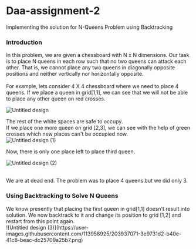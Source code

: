 # Daa-assignment-2

Implementing the solution for N-Queens Problem using Backtracking

<h3>Introduction</h3>
In this problem, we are given a chessboard  with N x N dimensions. Our task is to place N queens in each row such that no two queens can attack each other. 
That is, we cannot place any two queens in diagonally opposite positions and neither vertically nor horizontally opposite.<br><br>
For example, lets consider 4 X 4 chessboard where we need to place 4 queens. If we place a queen in grid[1,1], we can see that we will not be able to place any other queen on red crosses.

![Untitled design](https://user-images.githubusercontent.com/113958925/203930625-4570af55-9b96-4741-997d-097c822f368e.png)

The rest of the white spaces are safe to occupy.<br>
If we place one more queen on grid [2,3], we can see with the help of green crosses which new places can't be occupied now. <br>
![Untitled design (1)](https://user-images.githubusercontent.com/113958925/203931299-74bfe65e-1f4b-471a-a3df-a546fad07141.png)

Now, there is only one place left to place third queen. 

![Untitled design (2)](https://user-images.githubusercontent.com/113958925/203931795-583e5c9b-ecc4-4647-85e8-488229489caf.png)

<br>
We are at dead end. The problem was to place 4 queens but we did only 3.<br>

<h3>Using Backtracking to Solve N Queens</h3>
We know presently that placing the first queen in grid[1,1] doesn't result into solution. We now backtrack to it and change its position to grid [1,2] and restart from this point again.
<br>
![Untitled design (3)](https://user-images.githubusercontent.com/113958925/203937071-3e9731d2-b40e-41c8-beac-dc25709a25b7.png)

